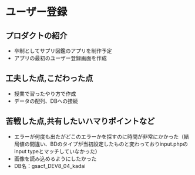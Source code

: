 # ユーザー登録
## プロダクトの紹介
- 卒制としてサプリ図鑑のアプリを制作予定
- アプリの最初のユーザー登録画面を作成
## 工夫した点,こだわった点
- 授業で習ったやり方で作成
- データの配列、DBへの接続
## 苦戦した点,共有したいハマりポイントなど
- エラーが何度も出たがどこのエラーかを探すのに時間が非常にかかった（結局値の間違い、BDのタイプが当初設定したものと変わっておりinput.phpのinput typeとマッチしていなかった）
- 画像を読み込めるようにしたかった
- DB名：gsacf_DEV8_04_kadai